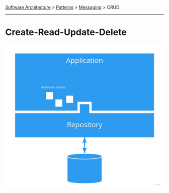 [Software Architecture](../../..) > [Patterns](../..) > [Messaging](..) > CRUD

---

# Create-Read-Update-Delete

![CRUD](crud.jpg)
